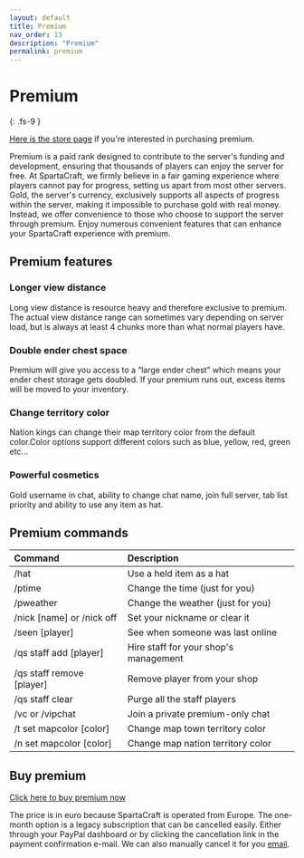 ```yaml
---
layout: default
title: Premium
nav_order: 13
description: "Premium"
permalink: premium
---
```


# Premium
{: .fs-9 }

<a TARGET="_BLANK" href="https://discord.gg/H9VNKH9tJC">Here is the store page</a> if you're interested in purchasing premium.

Premium is a paid rank designed to contribute to the server's funding and development, ensuring that thousands of players can enjoy the server for free. At SpartaCraft, we firmly believe in a fair gaming experience where players cannot pay for progress, setting us apart from most other servers. Gold, the server's currency, exclusively supports all aspects of progress within the server, making it impossible to purchase gold with real money. Instead, we offer convenience to those who choose to support the server through premium. Enjoy numerous convenient features that can enhance your SpartaCraft experience with premium.

## Premium features

### Longer view distance
Long view distance is resource heavy and therefore exclusive to premium. The actual view distance range can sometimes vary depending on server load, but is always at least 4 chunks more than what normal players have.

### Double ender chest space
Premium will give you access to a “large ender chest” which means your ender chest storage gets doubled. If your premium runs out, excess items will be moved to your inventory.

### Change territory color
Nation kings can change their map territory color from the default color.Color options support different colors such as blue, yellow, red, green etc...

### Powerful cosmetics
Gold username in chat, ability to change chat name, join full server, tab list priority and ability to use any item as hat.

## Premium commands

|Command	|Description|
|:-------------|:------------------|
|/hat	|Use a held item as a hat|
|/ptime    |Change the time (just for you)|
|/pweather  |Change the weather (just for you)|
|/nick [name] or /nick off	|Set your nickname or clear it|
|/seen [player]	|See when someone was last online|
|/qs staff add [player]	|Hire staff for your shop's management|
|/qs staff remove [player]	|Remove player from your shop|
|/qs staff clear	|Purge all the staff players|
|/vc or /vipchat	|Join a private premium-only chat|
|/t set mapcolor [color]	|Change map town territory color|
|/n set mapcolor [color]	|Change map nation territory color|

## Buy premium

<a TARGET="_BLANK" href="https://discord.gg/H9VNKH9tJC">Click here to buy premium now</a>

The price is in euro because SpartaCraft is operated from Europe. The one-month option is a legacy subscription that can be cancelled easily. Either through your PayPal dashboard or by clicking the cancellation link in the payment confirmation e-mail. We can also manually cancel it for you <a href="mailto:contact@spartacraft.eu">email</a>.